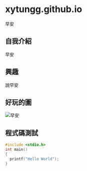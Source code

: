# xytungg.github.io

早安

## 自我介紹

早安

## 興趣

說早安

## 好玩的圖
![早安](https://images.vocus.cc/f75ece61-341d-4998-8cb8-ccafe24f3ba7.jpg)

## 程式碼測試
```C
#include <stdio.h>
int main()
{
  printf("Hello World");
}
